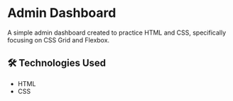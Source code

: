 # Admin Dashboard

A simple admin dashboard created to practice HTML and CSS, specifically focusing on CSS Grid and Flexbox.

## 🛠️ Technologies Used

* HTML
* CSS
